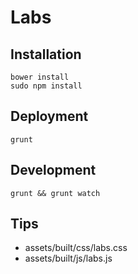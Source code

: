 Labs
====

Installation
------------

    bower install
    sudo npm install


Deployment
----------

    grunt

Development
-----------

    grunt && grunt watch

Tips
----
* assets/built/css/labs.css
* assets/built/js/labs.js
